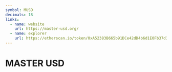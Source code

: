 ```yaml
---
symbol: MUSD
decimals: 18
links:
  - name: website
    url: https://master-usd.org/
  - name: explorer
    url: https://etherscan.io/token/0xA52383B665b91DCe42dD4b6d1E0Fb37d3EFFe489
---
```


# MASTER USD

